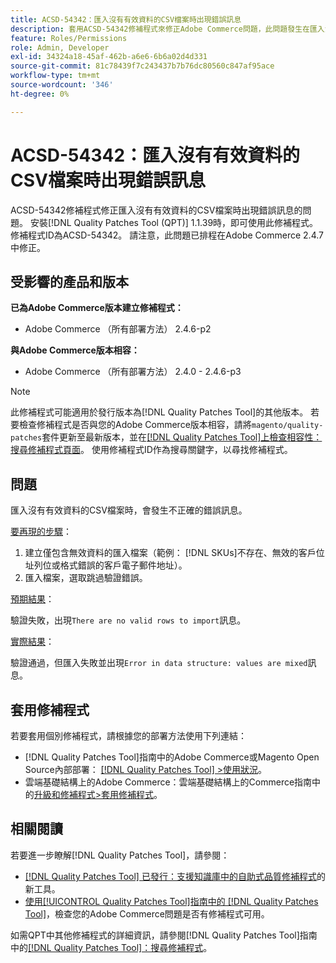 ```yaml
---
title: ACSD-54342：匯入沒有有效資料的CSV檔案時出現錯誤訊息
description: 套用ACSD-54342修補程式來修正Adobe Commerce問題，此問題發生在匯入沒有有效資料的CSV檔案時出現不正確的錯誤訊息。
feature: Roles/Permissions
role: Admin, Developer
exl-id: 34324a18-45af-462b-a6e6-6b6a02d4d331
source-git-commit: 81c78439f7c243437b7b76dc80560c847af95ace
workflow-type: tm+mt
source-wordcount: '346'
ht-degree: 0%

---
```


# ACSD-54342：匯入沒有有效資料的CSV檔案時出現錯誤訊息

ACSD-54342修補程式修正匯入沒有有效資料的CSV檔案時出現錯誤訊息的問題。 安裝[!DNL Quality Patches Tool (QPT)] 1.1.39時，即可使用此修補程式。 修補程式ID為ACSD-54342。 請注意，此問題已排程在Adobe Commerce 2.4.7中修正。

## 受影響的產品和版本

**已為Adobe Commerce版本建立修補程式：**

* Adobe Commerce （所有部署方法） 2.4.6-p2

**與Adobe Commerce版本相容：**

* Adobe Commerce （所有部署方法） 2.4.0 - 2.4.6-p3

>[!NOTE]
>
>此修補程式可能適用於發行版本為[!DNL Quality Patches Tool]的其他版本。 若要檢查修補程式是否與您的Adobe Commerce版本相容，請將`magento/quality-patches`套件更新至最新版本，並在[[!DNL Quality Patches Tool]上檢查相容性：搜尋修補程式頁面](https://experienceleague.adobe.com/tools/commerce-quality-patches/index.html?lang=zh-Hant)。 使用修補程式ID作為搜尋關鍵字，以尋找修補程式。

## 問題

匯入沒有有效資料的CSV檔案時，會發生不正確的錯誤訊息。

<u>要再現的步驟</u>：

1. 建立僅包含無效資料的匯入檔案（範例： [!DNL SKUs]不存在、無效的客戶位址列位或格式錯誤的客戶電子郵件地址）。
1. 匯入檔案，選取跳過驗證錯誤。

<u>預期結果</u>：

驗證失敗，出現`There are no valid rows to import`訊息。

<u>實際結果</u>：

驗證通過，但匯入失敗並出現`Error in data structure: values are mixed`訊息。

## 套用修補程式

若要套用個別修補程式，請根據您的部署方法使用下列連結：

* [!DNL Quality Patches Tool]指南中的Adobe Commerce或Magento Open Source內部部署： [[!DNL Quality Patches Tool] >使用狀況](/help/tools/quality-patches-tool/usage.md)。
* 雲端基礎結構上的Adobe Commerce：雲端基礎結構上的Commerce指南中的[升級和修補程式>套用修補程式](https://experienceleague.adobe.com/docs/commerce-cloud-service/user-guide/develop/upgrade/apply-patches.html?lang=zh-Hant)。

## 相關閱讀

若要進一步瞭解[!DNL Quality Patches Tool]，請參閱：

* [[!DNL Quality Patches Tool] 已發行：支援知識庫中的自助式品質修補程式](https://experienceleague.adobe.com/zh-hant/docs/commerce-knowledge-base/kb/announcements/commerce-announcements/magento-quality-patches-released-new-tool-to-self-serve-quality-patches)的新工具。
* [使用[!UICONTROL Quality Patches Tool]指南中的 [!DNL Quality Patches Tool]](/help/tools/quality-patches-tool/patches-available-in-qpt/check-patch-for-magento-issue-with-magento-quality-patches.md)，檢查您的Adobe Commerce問題是否有修補程式可用。


如需QPT中其他修補程式的詳細資訊，請參閱[!DNL Quality Patches Tool]指南中的[[!DNL Quality Patches Tool]：搜尋修補程式](https://experienceleague.adobe.com/tools/commerce-quality-patches/index.html?lang=zh-Hant)。
